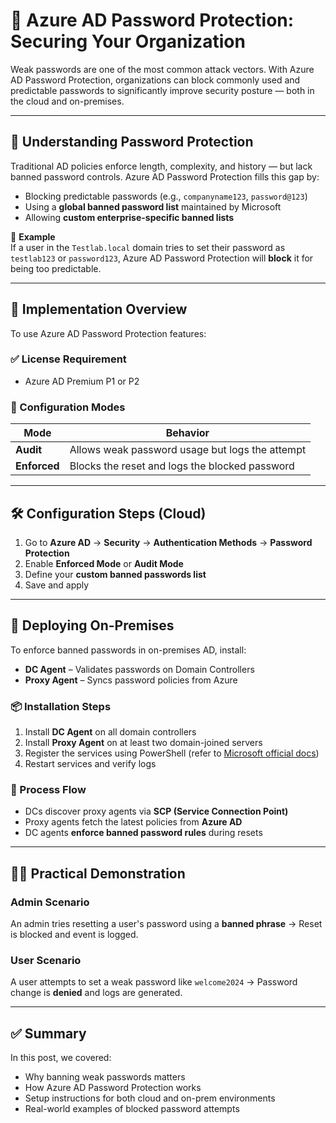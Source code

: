 # 🔐 Azure AD Password Protection: Securing Your Organization

Weak passwords are one of the most common attack vectors. With Azure AD Password Protection, organizations can block commonly used and predictable passwords to significantly improve security posture — both in the cloud and on-premises.

---

## 🧠 Understanding Password Protection

Traditional AD policies enforce length, complexity, and history — but lack banned password controls. Azure AD Password Protection fills this gap by:

- Blocking predictable passwords (e.g., `companyname123`, `password@123`)
- Using a **global banned password list** maintained by Microsoft
- Allowing **custom enterprise-specific banned lists**

📌 **Example**  
If a user in the `Testlab.local` domain tries to set their password as `testlab123` or `password123`, Azure AD Password Protection will **block** it for being too predictable.

---

## 🔧 Implementation Overview

To use Azure AD Password Protection features:

### ✅ License Requirement
- Azure AD Premium P1 or P2

### 📍 Configuration Modes

| Mode         | Behavior                                          |
|--------------|---------------------------------------------------|
| **Audit**    | Allows weak password usage but logs the attempt   |
| **Enforced** | Blocks the reset and logs the blocked password    |

---

## 🛠 Configuration Steps (Cloud)

1. Go to **Azure AD** → **Security** → **Authentication Methods** → **Password Protection**
2. Enable **Enforced Mode** or **Audit Mode**
3. Define your **custom banned passwords list**
4. Save and apply

---

## 🏢 Deploying On-Premises

To enforce banned passwords in on-premises AD, install:

- **DC Agent** – Validates passwords on Domain Controllers
- **Proxy Agent** – Syncs password policies from Azure

### 📦 Installation Steps

1. Install **DC Agent** on all domain controllers  
2. Install **Proxy Agent** on at least two domain-joined servers  
3. Register the services using PowerShell (refer to [Microsoft official docs](https://learn.microsoft.com/en-us/azure/active-directory/authentication/concept-password-ban-bannedpasswords))  
4. Restart services and verify logs

### 🔁 Process Flow

- DCs discover proxy agents via **SCP (Service Connection Point)**
- Proxy agents fetch the latest policies from **Azure AD**
- DC agents **enforce banned password rules** during resets

---

## 👨‍💻 Practical Demonstration

### Admin Scenario
An admin tries resetting a user's password using a **banned phrase** → Reset is blocked and event is logged.

### User Scenario
A user attempts to set a weak password like `welcome2024` → Password change is **denied** and logs are generated.

---

## ✅ Summary

In this post, we covered:

- Why banning weak passwords matters
- How Azure AD Password Protection works
- Setup instructions for both cloud and on-prem environments
- Real-world examples of blocked password attempts
